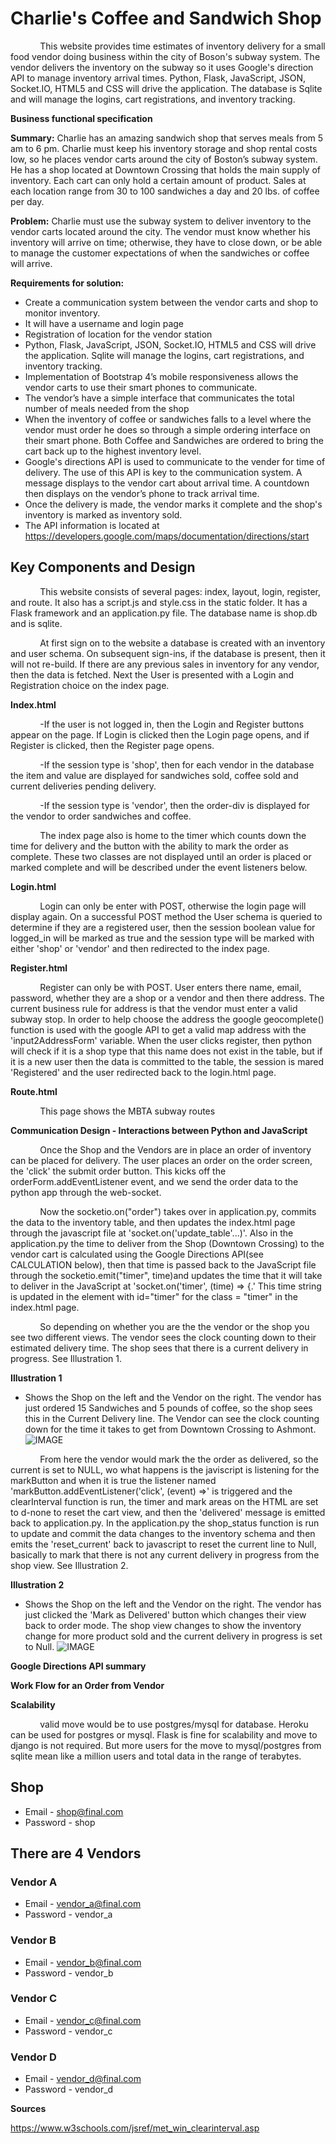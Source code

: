 # Charlie's Coffee and Sandwich Shop

&nbsp;&nbsp;&nbsp;&nbsp;&nbsp;&nbsp;&nbsp;&nbsp;&nbsp;&nbsp;&nbsp;&nbsp;This website provides time estimates of inventory delivery for a small food vendor doing business within the city of Boson's subway system.  The vendor delivers the inventory on the subway so it uses Google's direction API to manage inventory arrival times.  Python, Flask, JavaScript, JSON, Socket.IO, HTML5 and CSS will drive the application.  The database is Sqlite and will manage the logins, cart registrations, and inventory tracking.

**Business functional specification**

**Summary:**
	Charlie has an amazing sandwich shop that serves meals from 5 am to 6 pm. Charlie must keep his inventory storage and shop rental costs low, so he places vendor carts around the city of Boston’s subway system.  He has a shop located at Downtown Crossing that holds the main supply of inventory.  Each cart can only hold a certain amount of product.  Sales at each location range from 30 to 100 sandwiches a day and 20 lbs. of coffee per day.

**Problem:**
	Charlie must use the subway system to deliver inventory to the vendor carts located around the city.  The vendor must know whether his inventory will arrive on time; otherwise, they have to close down, or be able to manage the customer expectations of when the sandwiches or coffee will arrive.

**Requirements for solution:**
* Create a communication system between the vendor carts and shop to monitor inventory.
* It will have a username and login page
* Registration of location for the vendor station
* Python, Flask, JavaScript, JSON, Socket.IO, HTML5 and CSS will drive the application.  Sqlite will manage the logins, cart registrations, and inventory tracking.
* Implementation of Bootstrap 4’s mobile responsiveness allows the vendor carts to use their smart phones to communicate.
* The vendor’s have a simple interface that communicates the total number of meals needed from the shop
* When the inventory of coffee or sandwiches falls to a level where the vendor must order he does so through a simple ordering interface on their smart phone.  Both Coffee and Sandwiches are ordered to bring the cart back up to the highest inventory level.
* Google's directions API is used to communicate to the vender for time of delivery.  The use of this API is key to the communication system.  A message displays to the vendor cart about arrival time.  A countdown then displays on the vendor’s phone to track arrival time.
* Once the delivery is made, the vendor marks it complete and the shop's inventory is marked as inventory sold.
* The API information is located at https://developers.google.com/maps/documentation/directions/start

## Key Components and Design

&nbsp;&nbsp;&nbsp;&nbsp;&nbsp;&nbsp;&nbsp;&nbsp;&nbsp;&nbsp;&nbsp;&nbsp;This website consists of several pages: index, layout, login, register, and route. It also has a script.js and style.css in the static folder. It has a Flask framework and an application.py file.  The database name is shop.db and is sqlite.

&nbsp;&nbsp;&nbsp;&nbsp;&nbsp;&nbsp;&nbsp;&nbsp;&nbsp;&nbsp;&nbsp;&nbsp;At first sign on to the website a database is created with an inventory and user schema.  On subsequent sign-ins, if the database is present, then it will not re-build.  If there are any previous sales in inventory for any vendor, then the data is fetched.  Next the User is presented with a Login and Registration choice on the index page.

**Index.html**

&nbsp;&nbsp;&nbsp;&nbsp;&nbsp;&nbsp;&nbsp;&nbsp;&nbsp;&nbsp;&nbsp;&nbsp;-If the user is not logged in, then the Login and Register buttons appear on the page.  If Login is clicked then the Login page opens, and if Register is clicked, then the Register page opens.

&nbsp;&nbsp;&nbsp;&nbsp;&nbsp;&nbsp;&nbsp;&nbsp;&nbsp;&nbsp;&nbsp;&nbsp;-If the session type is 'shop', then for each vendor in the database the item and value are displayed for sandwiches sold, coffee sold and current deliveries pending delivery.

&nbsp;&nbsp;&nbsp;&nbsp;&nbsp;&nbsp;&nbsp;&nbsp;&nbsp;&nbsp;&nbsp;&nbsp;-If the session type is 'vendor', then the order-div is displayed for the vendor to order sandwiches and coffee.

&nbsp;&nbsp;&nbsp;&nbsp;&nbsp;&nbsp;&nbsp;&nbsp;&nbsp;&nbsp;&nbsp;&nbsp;The index page also is home to the timer which counts down the time for delivery and the button with the ability to mark the order as complete.  These two classes are not displayed until an order is placed or marked complete and will be described under the event listeners below.

**Login.html**

&nbsp;&nbsp;&nbsp;&nbsp;&nbsp;&nbsp;&nbsp;&nbsp;&nbsp;&nbsp;&nbsp;&nbsp;Login can only be enter with POST, otherwise the login page will display again.  On a successful POST method the User schema is queried to determine if they are a registered user, then the session boolean value for logged_in will be marked as true and the session type will be marked with either 'shop' or 'vendor' and then redirected to the index page.

**Register.html**

&nbsp;&nbsp;&nbsp;&nbsp;&nbsp;&nbsp;&nbsp;&nbsp;&nbsp;&nbsp;&nbsp;&nbsp;Register can only be with POST. User enters there name, email, password, whether they are a shop or a vendor and then there address.  The current business rule for address is that the vendor must enter a valid subway stop.  In order to help choose the address the google geocomplete() function is used with the google API to get a valid map address with the 'input2AddressForm' variable. When the user clicks register, then python will check if it is a shop type that this name does not exist in the table, but if it is a new user then the data is committed to the table, the session is mared 'Registered' and the user redirected back to the login.html page.

**Route.html**

&nbsp;&nbsp;&nbsp;&nbsp;&nbsp;&nbsp;&nbsp;&nbsp;&nbsp;&nbsp;&nbsp;&nbsp;This page shows the MBTA subway routes

**Communication Design - Interactions between Python and JavaScript**

&nbsp;&nbsp;&nbsp;&nbsp;&nbsp;&nbsp;&nbsp;&nbsp;&nbsp;&nbsp;&nbsp;&nbsp;Once the Shop and the Vendors are in place an order of inventory can be placed for delivery.  The user places an order on the order screen, the 'click' the submit order button.  This kicks off the orderForm.addEventListener event, and we send the order data to the python app through the web-socket.

&nbsp;&nbsp;&nbsp;&nbsp;&nbsp;&nbsp;&nbsp;&nbsp;&nbsp;&nbsp;&nbsp;&nbsp;Now the socketio.on("order") takes over in application.py, commits the data to the inventory table, and then updates the index.html page through the javascript file at 'socket.on('update_table'...)'. Also in the application.py the time to deliver from the Shop (Downtown Crossing) to the vendor cart is calculated using the Google Directions API(see CALCULATION below), then that time is passed back to the JavaScript file through the socketio.emit("timer", time)and updates the time that it will take to deliver in the JavaScript at 'socket.on('timer', (time) => {.'  This time string is updated in the element with id="timer" for the class = "timer" in the index.html page.

&nbsp;&nbsp;&nbsp;&nbsp;&nbsp;&nbsp;&nbsp;&nbsp;&nbsp;&nbsp;&nbsp;&nbsp;So depending on whether you are the the vendor or the shop you see two different views.  The vendor sees the clock counting down to their estimated delivery time. The shop sees that there is a current delivery in progress. See Illustration 1.

**Illustration 1**
* Shows the Shop on the left and the Vendor on the right.  The vendor has just ordered 15 Sandwiches and 5 pounds of coffee, so the shop sees this in the Current Delivery line.  The Vendor can see the clock counting down for the time it takes to get from Downtown Crossing to Ashmont.
![IMAGE](RDMEimg/CurrentOrderPendingDelivery.png) 

&nbsp;&nbsp;&nbsp;&nbsp;&nbsp;&nbsp;&nbsp;&nbsp;&nbsp;&nbsp;&nbsp;&nbsp;From here the vendor would mark the the order as delivered, so the current is set to NULL, wo what happens is the javiscript is listening for the markButton and when it is true the listener named 'markButton.addEventListener('click', (event) =>' is triggered and the clearInterval function is run, the timer and mark areas on the HTML are set to d-none to reset the cart view, and then the 'delivered' message is emitted back to application.py.  In the application.py the shop_status function is run to update and commit the data changes to the inventory schema and then emits the 'reset_current' back to javascript to reset the current line to Null, basically to mark that there is not any current delivery in progress from the shop view. See Illustration 2.

 **Illustration 2**
 * Shows the Shop on the left and the Vendor on the right.  The vendor has just clicked the 'Mark as Delivered' button which changes their view back to order mode. The shop view changes to show the inventory change for more product sold and the current delivery in progress is set to Null.
 ![IMAGE](RDMEimg/OrderMarkedasDelivered2.png) 

**Google Directions API summary**

**Work Flow for an Order from Vendor**

**Scalability**

&nbsp;&nbsp;&nbsp;&nbsp;&nbsp;&nbsp;&nbsp;&nbsp;&nbsp;&nbsp;&nbsp;&nbsp;valid move would be to use postgres/mysql for database. Heroku can be used for postgres or mysql. Flask is fine for scalability and move to django is not required. But more users for the move to mysql/postgres from sqlite mean like a million users and total data in the range of terabytes.

## Shop 

- Email - shop@final.com
- Password - shop

## There are 4 Vendors

### Vendor A
- Email - vendor_a@final.com
- Password - vendor_a

### Vendor B
- Email - vendor_b@final.com
- Password - vendor_b

### Vendor C
- Email - vendor_c@final.com
- Password - vendor_c

### Vendor D
- Email - vendor_d@final.com
- Password - vendor_d

**Sources**

https://www.w3schools.com/jsref/met_win_clearinterval.asp
